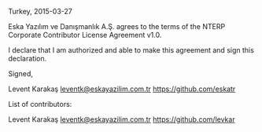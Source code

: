 Turkey, 2015-03-27

Eska Yazılım ve Danışmanlık A.Ş. agrees to the terms of the NTERP Corporate
Contributor License Agreement v1.0.

I declare that I am authorized and able to make this agreement and sign this
declaration.

Signed,

Levent Karakaş leventk@eskayazilim.com.tr https://github.com/eskatr

List of contributors:

Levent Karakaş leventk@eskayazilim.com.tr https://github.com/levkar
